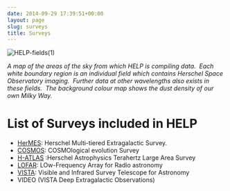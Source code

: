 ```yaml
---
date: 2014-09-29 17:39:51+00:00
layout: page
slug: surveys
title: Surveys
---
```


![HELP-fields(1)]({{site-url}}/assets/images/help-fields1.png)

*A map of the areas of the sky from which HELP is compiling data.  Each white
boundary region is an individual field which contains Herschel Space Observatory
imaging.  Further data at other wavelengths also exists in these fields.  The
background colour map shows the dust density of our own Milky Way.*

# List of Surveys included in HELP

- [HerMES](http://hermes.sussex.ac.uk/): Herschel Multi-tiered Extragalactic Survey.
- [COSMOS](http://cosmos.astro.caltech.edu/index.html): COSMOlogical evolution Survey
- [H-ATLAS](http://www.h-atlas.org/) :Herschel Astrophysics Terahertz Large Area Survey
- [LOFAR](http://www.lofar.org/): LOw-Frequency Array for Radio astronomy
- [VISTA](http://www.eso.org/public/teles-instr/surveytelescopes/vista/surveys/):
  Visible and Infrared Survey Telescope for Astronomy
- VIDEO (VISTA Deep Extragalactic Observations)


